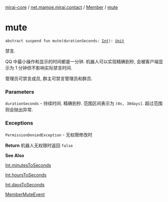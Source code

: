 [mirai-core](../../index.md) / [net.mamoe.mirai.contact](../index.md) / [Member](index.md) / [mute](./mute.md)

# mute

`abstract suspend fun mute(durationSeconds: `[`Int`](https://kotlinlang.org/api/latest/jvm/stdlib/kotlin/-int/index.html)`): `[`Unit`](https://kotlinlang.org/api/latest/jvm/stdlib/kotlin/-unit/index.html)

禁言.

QQ 中最小操作和显示的时间都是一分钟.
机器人可以实现精确到秒, 会被客户端显示为 1 分钟但不影响实际禁言时间.

管理员可禁言成员, 群主可禁言管理员和群员.

### Parameters

`durationSeconds` - 持续时间. 精确到秒. 范围区间表示为 `(0s, 30days]`. 超过范围则会抛出异常.

### Exceptions

`PermissionDeniedException` - 无权限修改时

**Return**
机器人无权限时返回 `false`

**See Also**

[Int.minutesToSeconds](#)

[Int.hoursToSeconds](#)

[Int.daysToSeconds](#)

[MemberMuteEvent](../../net.mamoe.mirai.event.events/-member-mute-event/index.md)

